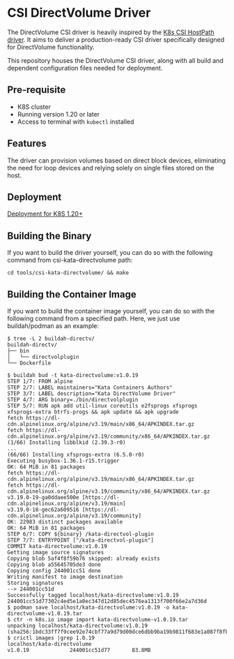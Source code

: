 # CSI DirectVolume Driver

The DirectVolume CSI driver is heavily inspired by the [K8s CSI HostPath driver](https://github.com/kubernetes-csi/csi-driver-host-path). It aims to deliver a production-ready CSI driver specifically designed for DirectVolume functionality.

This repository houses the DirectVolume CSI driver, along with all build and dependent configuration files needed for deployment.

## Pre-requisite

- K8S cluster
- Running version 1.20 or later
- Access to terminal with `kubectl` installed

## Features

The driver can provision volumes based on direct block devices, eliminating the need for loop devices and relying solely on single files stored on the host.

## Deployment

[Deployment for K8S 1.20+](docs/deploy-csi-kata-directvol.md)

## Building the Binary

If you want to build the driver yourself, you can do so with the following command from csi-kata-directvolume path:

```shell
cd tools/csi-kata-directvolume/ && make
```

## Building the Container Image

If you want to build the container image yourself, you can do so with the following command from a specified path.
Here, we just use buildah/podman as an example:

```shell
$ tree -L 2 buildah-directv/
buildah-directv/
├── bin
│   └── directvolplugin
└── Dockerfile

$ buildah bud -t kata-directvolume:v1.0.19
STEP 1/7: FROM alpine
STEP 2/7: LABEL maintainers="Kata Containers Authors"
STEP 3/7: LABEL description="Kata DirectVolume Driver"
STEP 4/7: ARG binary=./bin/directvolplugin
STEP 5/7: RUN apk add util-linux coreutils e2fsprogs xfsprogs xfsprogs-extra btrfs-progs && apk update && apk upgrade
fetch https://dl-cdn.alpinelinux.org/alpine/v3.19/main/x86_64/APKINDEX.tar.gz
fetch https://dl-cdn.alpinelinux.org/alpine/v3.19/community/x86_64/APKINDEX.tar.gz
(1/66) Installing libblkid (2.39.3-r0)
...
(66/66) Installing xfsprogs-extra (6.5.0-r0)
Executing busybox-1.36.1-r15.trigger
OK: 64 MiB in 81 packages
fetch https://dl-cdn.alpinelinux.org/alpine/v3.19/main/x86_64/APKINDEX.tar.gz
fetch https://dl-cdn.alpinelinux.org/alpine/v3.19/community/x86_64/APKINDEX.tar.gz
v3.19.0-19-ga0ddaee500e [https://dl-cdn.alpinelinux.org/alpine/v3.19/main]
v3.19.0-18-gec62a609516 [https://dl-cdn.alpinelinux.org/alpine/v3.19/community]
OK: 22983 distinct packages available
OK: 64 MiB in 81 packages
STEP 6/7: COPY ${binary} /kata-directvol-plugin
STEP 7/7: ENTRYPOINT ["/kata-directvol-plugin"]
COMMIT kata-directvolume:v1.0.19
Getting image source signatures
Copying blob 5af4f8f59b76 skipped: already exists  
Copying blob a55645705de3 done  
Copying config 244001cc51 done  
Writing manifest to image destination
Storing signatures
--> 244001cc51d
Successfully tagged localhost/kata-directvolume:v1.0.19
244001cc51d77302c4ed5e1a0ec347d12d85dec4576ea1313f700f66e2a7d36d
$ podman save localhost/kata-directvolume:v1.0.19 -o kata-directvolume-v1.0.19.tar
$ ctr -n k8s.io image import kata-directvolume-v1.0.19.tar 
unpacking localhost/kata-directvolume:v1.0.19 (sha256:1bdc33ff7f9cee92e74cbf77a9d79d00dce6dbb9ba19b9811f683e1a087f8fbf)...done
$ crictl images |grep 1.0.19
localhost/kata-directvolume                                          v1.0.19             244001cc51d77       83.8MB
```
